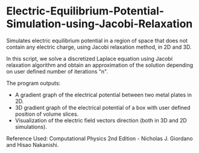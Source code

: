 # Electric-Equilibrium-Potential-Simulation-using-Jacobi-Relaxation

Simulates electric equilibrium potential in a region of space that does not contain any electric charge, using Jacobi relaxation method, in 2D and 3D.

In this script, we solve a discretized Laplace equation using Jacobi relaxation algorithm and obtain an approximation of the solution depending on user defined number of iterations "n".

The program outputs:
- A gradient graph of the electrical potential between two metal plates in 2D.
- 3D gradient graph of the electrical potential of a box with user defined position of volume slices.
- Visualization of the electric field vectors direction (both in 3D and 2D simulations).

Reference Used: Computational Physics 2nd Edition - Nicholas J. Giordano and Hisao Nakanishi.
